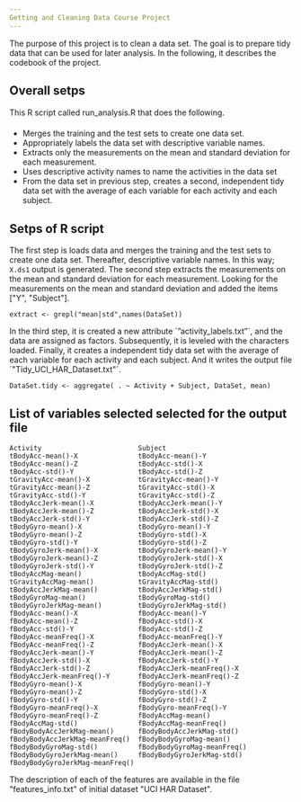 ```yaml
---
Getting and Cleaning Data Course Project
---
```


The purpose of this project is to clean a data set. The goal is to prepare tidy data that can be used for later analysis.
In the following, it describes the codebook of the project.

## Overall setps

This R script called run_analysis.R that does the following. 
*	Merges the training and the test sets to create one data set.
*	Appropriately labels the data set with descriptive variable names. 
*	Extracts only the measurements on the mean and standard deviation for each measurement. 
*	Uses descriptive activity names to name the activities in the data set
*	From the data set in previous step, creates a second, independent tidy data set with the average of each variable for each activity and each subject.

## Setps of R script
The first step is loads data and merges the training and the test sets to create one data set. Thereafter,  descriptive variable names. In this way; `X.ds1` output is generated.
The second step extracts the measurements on the mean and standard deviation for each measurement. Looking for the measurements on the mean and standard deviation and added the items ["Y", "Subject"].

`extract <- grepl("mean|std",names(DataSet))`

In the third step, it is created a new attribute ´”activity_labels.txt”´, and the data are assigned as factors. Subsequently, it is leveled with the characters loaded.
Finally, it creates a independent tidy data set with the average of each variable for each activity and each subject. And it writes the output file ´"Tidy_UCI_HAR_Dataset.txt"´.

`DataSet.tidy <- aggregate( . ~ Activity + Subject, DataSet, mean)`

## List of variables selected selected for the output file
```{r}
Activity					    Subject
tBodyAcc-mean()-X				tBodyAcc-mean()-Y
tBodyAcc-mean()-Z				tBodyAcc-std()-X
tBodyAcc-std()-Y				tBodyAcc-std()-Z
tGravityAcc-mean()-X			tGravityAcc-mean()-Y
tGravityAcc-mean()-Z			tGravityAcc-std()-X
tGravityAcc-std()-Y				tGravityAcc-std()-Z
tBodyAccJerk-mean()-X			tBodyAccJerk-mean()-Y
tBodyAccJerk-mean()-Z			tBodyAccJerk-std()-X
tBodyAccJerk-std()-Y			tBodyAccJerk-std()-Z
tBodyGyro-mean()-X				tBodyGyro-mean()-Y
tBodyGyro-mean()-Z				tBodyGyro-std()-X
tBodyGyro-std()-Y				tBodyGyro-std()-Z
tBodyGyroJerk-mean()-X		    tBodyGyroJerk-mean()-Y
tBodyGyroJerk-mean()-Z		    tBodyGyroJerk-std()-X
tBodyGyroJerk-std()-Y			tBodyGyroJerk-std()-Z
tBodyAccMag-mean()				tBodyAccMag-std()
tGravityAccMag-mean()			tGravityAccMag-std()
tBodyAccJerkMag-mean()			tBodyAccJerkMag-std()
tBodyGyroMag-mean()				tBodyGyroMag-std()
tBodyGyroJerkMag-mean()			tBodyGyroJerkMag-std()
fBodyAcc-mean()-X				fBodyAcc-mean()-Y
fBodyAcc-mean()-Z				fBodyAcc-std()-X
fBodyAcc-std()-Y				fBodyAcc-std()-Z
fBodyAcc-meanFreq()-X			fBodyAcc-meanFreq()-Y
fBodyAcc-meanFreq()-Z			fBodyAccJerk-mean()-X
fBodyAccJerk-mean()-Y			fBodyAccJerk-mean()-Z
fBodyAccJerk-std()-X			fBodyAccJerk-std()-Y
fBodyAccJerk-std()-Z			fBodyAccJerk-meanFreq()-X
fBodyAccJerk-meanFreq()-Y		fBodyAccJerk-meanFreq()-Z
fBodyGyro-mean()-X				fBodyGyro-mean()-Y
fBodyGyro-mean()-Z		        fBodyGyro-std()-X
fBodyGyro-std()-Y				fBodyGyro-std()-Z
fBodyGyro-meanFreq()-X			fBodyGyro-meanFreq()-Y
fBodyGyro-meanFreq()-Z			fBodyAccMag-mean()
fBodyAccMag-std()				fBodyAccMag-meanFreq()
fBodyBodyAccJerkMag-mean()		fBodyBodyAccJerkMag-std()
fBodyBodyAccJerkMag-meanFreq()	fBodyBodyGyroMag-mean()
fBodyBodyGyroMag-std()			fBodyBodyGyroMag-meanFreq()
fBodyBodyGyroJerkMag-mean()		fBodyBodyGyroJerkMag-std()
fBodyBodyGyroJerkMag-meanFreq()		
```
The description of each of the features are available in the file "features_info.txt" of initial dataset "UCI HAR Dataset".		


